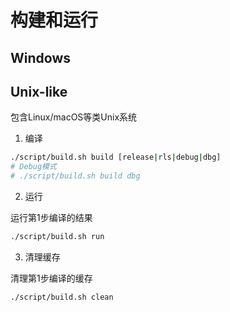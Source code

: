 # 构建和运行

## Windows


## Unix-like

包含Linux/macOS等类Unix系统

1. 编译

```bash
./script/build.sh build [release|rls|debug|dbg]
# Debug模式
# ./script/build.sh build dbg
```

2. 运行

运行第1步编译的结果
```bash
./script/build.sh run
```

3. 清理缓存

清理第1步编译的缓存

```bash
./script/build.sh clean
```